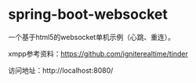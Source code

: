 # spring-boot-websocket

一个基于html5的websocket单机示例（心跳、重连）。

xmpp参考资料：https://github.com/igniterealtime/tinder

访问地址：http://localhost:8080/
